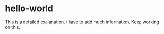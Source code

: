 # hello-world


This is a detailed explanation.
I have to add much information.
Keep working on this.
